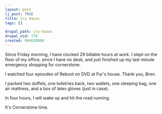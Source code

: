 ```yaml
--- 
layout: post
lj_post: TRUE
title: Cry Havoc
tags: []

drupal_path: cry-havoc
drupal_nid: 778
created: 994038000
---
```

Since Friday morning, I have clocked 29 billable hours at work. I slept on the floor of my office, since I have no desk, and just finished up my last minute emergency shopping for cornerstone.

I watched four episodes of Reboot on DVD at Fur's house. Thank you, Bren.

I packed two duffels, one toiletries back, two wallets, one sleeping bag, one air mattress, and a box of latex gloves (just in case).

In four hours, I will wake up and hit the road running.

It's Cornerstone time.
